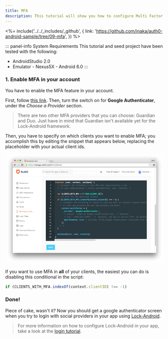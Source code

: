 ```yaml
---
title: MFA
description: This tutorial will show you how to configure Multi Factor Authentication (MFA) via Google Authenticator in your app.
---
```


<%= include('../../_includes/_github', {
  link: 'https://github.com/inaka/auth0-android-sample/tree/09-mfa',
}) %>

::: panel-info System Requirements
This tutorial and seed project have been tested with the following:

* AndroidStudio 2.0
* Emulator - Nexus5X - Android 6.0 
  :::
  

### 1. Enable MFA in your account

You have to enable the MFA feature in your account. 

First, follow [this link](${uiURL}/#/multifactor). Then, turn the switch on for **Google Authenticator**, under the *Choose a Provider* section.

> There are two other MFA providers that you can choose: Guardian and Duo. Just have in mind that Guardian isn't available yet for the Lock-Android framework.

Then, you have to specify on which clients you want to enable MFA; you accomplish this by editing the snippet that appears below, replacing the placeholder with your actual client ids.

![MFA Rule Screenshot](/media/articles/mfa/mfa-native/mfa-native-02.png)

If you want to use MFA in **all** of your clients, the easiest you can do is disabling this conditional in the script:

```javascript
if (CLIENTS_WITH_MFA.indexOf(context.clientID) !== -1)
```

### Done!

Piece of cake, wasn't it? Now you should get a google authenticator screen when you try to login with social providers in your app using [Lock-Android](https://github.com/auth0/Lock.Android).


> For more information on how to configure Lock-Android in your app, take a look at the [login tutorial](01-login.md).